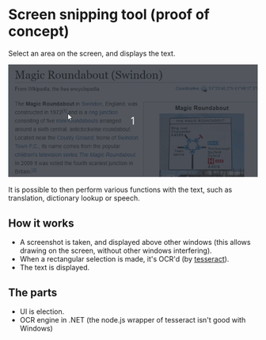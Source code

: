 # Screen snipping tool (proof of concept)

Select an area on the screen, and displays the text.

![demo](doc/demo.gif)

It is possible to then perform various functions with the text, such as translation, dictionary lookup or speech.

## How it works

* A screenshot is taken, and displayed above other windows (this allows drawing on the screen, without other windows interfering).
* When a rectangular selection is made, it's OCR'd (by [tesseract](https://github.com/tesseract-ocr/tesseract)).
* The text is displayed.

## The parts

* UI is election.
* OCR engine in .NET (the node.js wrapper of tesseract isn't good with Windows)

